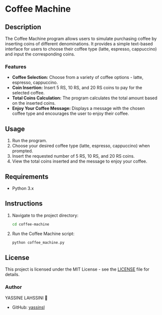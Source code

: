 # Coffee Machine

## Description

The Coffee Machine program allows users to simulate purchasing coffee by inserting coins of different denominations. It provides a simple text-based interface for users to choose their coffee type (latte, espresso, cappuccino) and input the corresponding coins.

### Features

- **Coffee Selection:** Choose from a variety of coffee options - latte, espresso, cappuccino.
- **Coin Insertion:** Insert 5 RS, 10 RS, and 20 RS coins to pay for the selected coffee.
- **Total Coins Calculation:** The program calculates the total amount based on the inserted coins.
- **Enjoy Your Coffee Message:** Displays a message with the chosen coffee type and encourages the user to enjoy their coffee.

## Usage

1. Run the program.
2. Choose your desired coffee type (latte, espresso, cappuccino) when prompted.
3. Insert the requested number of 5 RS, 10 RS, and 20 RS coins.
4. View the total coins inserted and the message to enjoy your coffee.

## Requirements

- Python 3.x

## Instructions

1. Navigate to the project directory:

    ```bash
    cd coffee-machine
    ```

2. Run the Coffee Machine script:

    ```bash
    python coffee_machine.py
    ```

## License

This project is licensed under the MIT License - see the [LICENSE](LICENSE) file for details.

### Author

YASSINE LAHSSINI 👻
- GitHub: [yassinsl](https://github.com/yassinsl)
